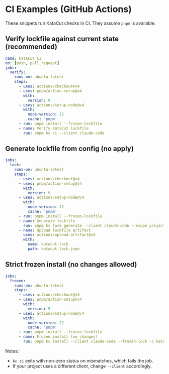 
# CI Examples (GitHub Actions)

These snippets run KataCut checks in CI. They assume `pnpm` is available.

## Verify lockfile against current state (recommended)

```yaml
name: kataCut CI
on: [push, pull_request]
jobs:
  verify:
    runs-on: ubuntu-latest
    steps:
      - uses: actions/checkout@v4
      - uses: pnpm/action-setup@v4
        with:
          version: 9
      - uses: actions/setup-node@v4
        with:
          node-version: 22
          cache: 'pnpm'
      - run: pnpm install --frozen-lockfile
      - name: Verify KataCut lockfile
        run: pnpm kc ci --client claude-code
```

## Generate lockfile from config (no apply)

```yaml
jobs:
  lock:
    runs-on: ubuntu-latest
    steps:
      - uses: actions/checkout@v4
      - uses: pnpm/action-setup@v4
        with:
          version: 9
      - uses: actions/setup-node@v4
        with:
          node-version: 22
          cache: 'pnpm'
      - run: pnpm install --frozen-lockfile
      - name: Generate lockfile
        run: pnpm kc lock generate --client claude-code --scope project -c katacut.config.jsonc --out katacut.lock.json
      - name: Upload lockfile artifact
        uses: actions/upload-artifact@v4
        with:
          name: katacut-lock
          path: katacut.lock.json
```

## Strict frozen install (no changes allowed)

```yaml
jobs:
  frozen:
    runs-on: ubuntu-latest
    steps:
      - uses: actions/checkout@v4
      - uses: pnpm/action-setup@v4
        with:
          version: 9
      - uses: actions/setup-node@v4
        with:
          node-version: 22
          cache: 'pnpm'
      - run: pnpm install --frozen-lockfile
      - name: Frozen install (no changes)
        run: pnpm kc install --client claude-code --frozen-lock -c katacut.config.jsonc
```

Notes:
- `kc ci` exits with non-zero status on mismatches, which fails the job.
- If your project uses a different client, change `--client` accordingly.
